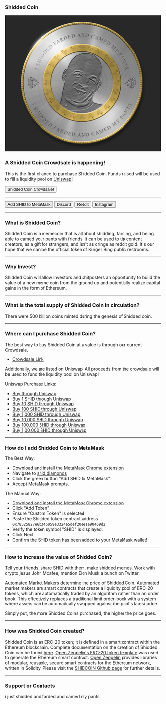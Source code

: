 <link rel="stylesheet" href="https://www.w3schools.com/w3css/4/w3.css">

### Shidded Coin
<script>document.getElementById("shidded-coin").style.display = "none";</script>

![Image](https://github.com/shidcoin/SHIDCOIN/raw/main/src/shid_coin.jpg)


### A Shidded Coin Crowdsale is happening! 

This is the first chance to purchase Shidded Coin. Funds raised will be used to fill a liquidity pool on [Uniswap](https://https://uniswap.org/)!

<button class="w3-full w3-button w3-red" onclick="window.location.href='https://shid.diamonds/crowdsale'">Shidded Coin Crowdsale!</button>

---

<div style="width:100%;">
        <button class="w3-button w3-green enableEthereumButton">Add SHID to MetaMask</button>
        <script src="https://cdn.jsdelivr.net/gh/ethereum/web3.js/dist/web3.min.js"></script>
        <script type='text/javascript'>
        const ethereumButton = document.querySelector('.enableEthereumButton');
        ethereumButton.addEventListener('click', () => {
        const modifyHtml = (html) => {
          return html.replace('head data-n-head=""', 'head');
        };
        ethereum.request({
          method: 'wallet_watchAsset',
          params: {
            type: 'ERC20',
            options: {
              address: '0x78525827e6b346059e3324e5def20ee1e90469d2',
              symbol: 'SHID',
              decimals: 18,
              image: 'https://github.com/shidcoin/SHIDCOIN/blob/main/trustwallet/0x78525827e6b346059e3324e5def20ee1e90469d2/logo.png?raw=true',
            },
          },
        });
        });
        </script> 
        <button class="w3-button w3-purple" onclick="window.location.href='https://discord.gg/N8fHVXgU5C'">Discord</button>
        <button class="w3-button w3-red" onclick="window.location.href='https://www.reddit.com/r/ShiddedCoin/'">Reddit</button>
        <button class="w3-button w3-teal" onclick="window.location.href='https://www.instagram.com/shiddedcoin/'">Instagram</button>
</div>

---

### What is Shidded Coin?

Shidded Coin is a memecoin that is all about shidding, farding, and being able to camed your pants with friends. It can be used to tip content creators, as a gift for strangers, and isn't as cringe as reddit gold.  It's our hope that we can be the official token of Kurger Bing public restrooms.  

---

### Why Invest?

Shidded Coin will allow investors and shitposters an opportunity to build the value of a new meme coin from the ground up and potentially realize capital gains in the form of Ethereum.

---

### What is the total supply of Shidded Coin in circulation?
There were 500 billion coins minted during the genesis of Shidded coin.

---

### Where can I purchase Shidded Coin?
The best way to buy Shidded Coin at a value is through our current [Crowdsale](https://shid.diamonds/crowdsale).
- [Crowdsale Link](https://shid.diamonds/crowdsale)

Additionally, we are listed on Uniswap. All proceeds from the crowdsale will be used to fund the liquidity pool on Uniswap!

Uniswap Purchase Links:
- [Buy through Uniswap](https://app.uniswap.org/#/swap?theme=dark&use=v3&inputCurrency=eth&outputCurrency=0x78525827e6b346059e3324e5def20ee1e90469d2)
- [Buy 1 SHID through Uniswap](https://app.uniswap.org/#/swap?theme=dark&use=v3&inputCurrency=eth&outputCurrency=0x78525827e6b346059e3324e5def20ee1e90469d2&exactField=output&exactAmount=1)
- [Buy 10 SHID through Uniswap](https://app.uniswap.org/#/swap?theme=dark&use=v3&inputCurrency=eth&outputCurrency=0x78525827e6b346059e3324e5def20ee1e90469d2&exactField=output&exactAmount=10)
- [Buy 100 SHID through Uniswap](https://app.uniswap.org/#/swap?theme=dark&use=v3&inputCurrency=eth&outputCurrency=0x78525827e6b346059e3324e5def20ee1e90469d2&exactField=output&exactAmount=100)
- [Buy 1,000 SHID through Uniswap](https://app.uniswap.org/#/swap?theme=dark&use=v3&inputCurrency=eth&outputCurrency=0x78525827e6b346059e3324e5def20ee1e90469d2&exactField=output&exactAmount=1000)
- [Buy 10,000 SHID through Uniswap](https://app.uniswap.org/#/swap?theme=dark&use=v3&inputCurrency=eth&outputCurrency=0x78525827e6b346059e3324e5def20ee1e90469d2&exactField=output&exactAmount=10000)
- [Buy 100,000 SHID through Uniswap](https://app.uniswap.org/#/swap?theme=dark&use=v3&inputCurrency=eth&outputCurrency=0x78525827e6b346059e3324e5def20ee1e90469d2&exactField=output&exactAmount=100000)
- [Buy 1,00,000 SHID through Uniswap](https://app.uniswap.org/#/swap?theme=dark&use=v3&inputCurrency=eth&outputCurrency=0x78525827e6b346059e3324e5def20ee1e90469d2&exactField=output&exactAmount=1000000)

---

### How do I add Shidded Coin to MetaMask

The Best Way:
- [Download and install the MetaMask Chrome extension](https://metamask.io/download)
- Navigate to [shid.diamonds](https://shid.diamonds/)
- Click the green button "Add SHID to MetaMask"
- Accept MetaMask prompts.

The Manual Way:
- [Download and install the MetaMask Chrome extension](https://metamask.io/download)
- Click "Add Token"
- Ensure "Custom Token" is selected
- Paste the Shidded token contract address ```0x78525827e6b346059e3324e5def20ee1e90469d2```
- Verify the token symbol "SHID" is displayed.
- Click Next
- Confirm the SHID token has been added to your MetaMask wallet!

---

### How to increase the value of Shidded Coin?

Tell your friends, share SHID with them, make shidded memes.  Work with crypto jesus John Mcafee, mention Elon Musk a bunch on Twitter.

[Automated Market Makers](https://coinmarketcap.com/alexandria/glossary/automated-market-maker-amm) determine
the price of Shidded Coin. Automated market makers are smart contracts that create a liquidity pool of ERC-20 tokens, 
which are automatically traded by an algorithm rather than an order book. This effectively replaces a traditional limit order-book 
with a system where assets can be automatically swapped against the pool's latest price.

Simply put, the more Shidded Coins purchased, the higher the price goes.

---

### How was Shidded Coin created?

Shidded Coin is an ERC-20 token; it is defined in a smart contract within the Ethereum blockchain. Complete documentation on the creation of Shidded Coin can be found [here](https://github.com/shidcoin/SHIDCOIN/blob/main/docs/shid_creation_steps.md).
[Open Zeppelin's ERC-20 token template](https://github.com/OpenZeppelin/openzeppelin-contracts/blob/master/contracts/token/ERC20/ERC20.sol) was used to generate the Ethereum smart contract. [Open Zeppelin](https://openzeppelin.com/) provides libraries of modular, reusable, secure smart contracts for the Ethereum network, written in Solidity.
Please visit the [SHIDCOIN Github page](https://github.com/shidcoin/shidcoin) for further details.

---

### Support or Contacts

i just shidded and farded and camed my pants
